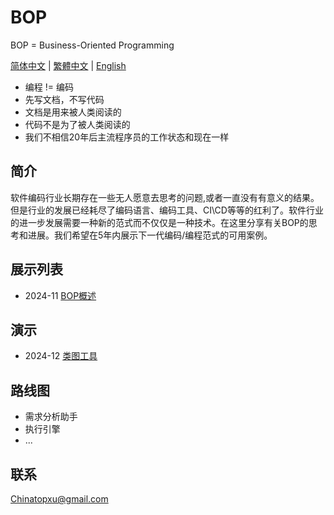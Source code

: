 # BOP

BOP = Business-Oriented Programming

[简体中文](../zh-CN/README.md) | [繁體中文](../zh-TW/README.md) | [English](../en/README.md)

* 编程 != 编码
* 先写文档，不写代码
* 文档是用来被人类阅读的
* 代码不是为了被人类阅读的
* 我们不相信20年后主流程序员的工作状态和现在一样

## 简介

软件编码行业长期存在一些无人愿意去思考的问题,或者一直没有有意义的结果。但是行业的发展已经耗尽了编码语言、编码工具、CI\CD等等的红利了。软件行业的进一步发展需要一种新的范式而不仅仅是一种技术。在这里分享有关BOP的思考和进展。我们希望在5年内展示下一代编码/编程范式的可用案例。

## 展示列表

* 2024-11 [BOP概述](../zh-CN/202411/BOP概述/README.md)

## 演示

- 2024-12 [类图工具](https://www.ba2ops.com/tools/class-diagram)

## 路线图

* 需求分析助手
* 执行引擎
* ...

## 联系

Chinatopxu@gmail.com
